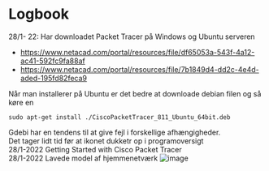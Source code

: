 # Logbook
28/1- 22: Har downloadet Packet Tracer på Windows og Ubuntu serveren
* https://www.netacad.com/portal/resources/file/df65053a-543f-4a12-ac41-592fc9fa88af
* https://www.netacad.com/portal/resources/file/7b1849d4-dd2c-4e4d-aded-195fd82feca9

Når man installerer på Ubuntu er det bedre at downloade debian filen og så køre en

    sudo apt-get install ./CiscoPacketTracer_811_Ubuntu_64bit.deb

Gdebi har en tendens til at give fejl i forskellige afhængigheder.<br/>
Det tager lidt tid før at ikonet dukketr op i programoversigt<br/>
28/1-2022 Getting Started with Cisco Packet Tracer<br/>
28/1-2022 Lavede model af hjemmenetværk
![image](https://user-images.githubusercontent.com/44589560/151544164-5c8c8531-e511-4088-917b-f5fb5add2522.png)

